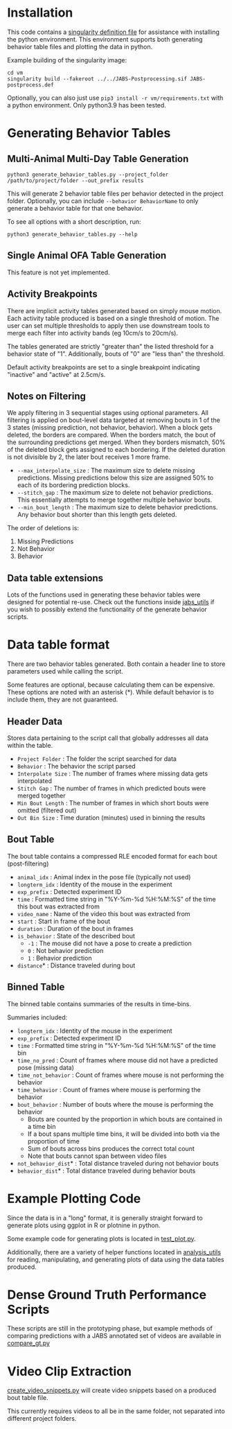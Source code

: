 # Installation

This code contains a [singularity definition file](vm/JABS-postprocess.def) for assistance with installing the python environment. This environment supports both generating behavior table files and plotting the data in python.

Example building of the singularity image:

```
cd vm
singularity build --fakeroot ../../JABS-Postprocessing.sif JABS-postprocess.def
```

Optionally, you can also just use `pip3 install -r vm/requirements.txt` with a python environment. Only python3.9 has been tested.

# Generating Behavior Tables

## Multi-Animal Multi-Day Table Generation

```
python3 generate_behavior_tables.py --project_folder /path/to/project/folder --out_prefix results
```

This will generate 2 behavior table files per behavior detected in the project folder. Optionally, you can include `--behavior BehaviorName` to only generate a behavior table for that one behavior.

To see all options with a short description, run:

```
python3 generate_behavior_tables.py --help
```

## Single Animal OFA Table Generation

This feature is not yet implemented.

## Activity Breakpoints

There are implicit activity tables generated based on simply mouse motion. Each activity table produced is based on a single threshold of motion. The user can set multiple thresholds to apply then use downstream tools to merge each filter into activity bands (eg 10cm/s to 20cm/s).

The tables generated are strictly "greater than" the listed threshold for a behavior state of "1". Additionally, bouts of "0" are "less than" the threshold.

Default activity breakpoints are set to a single breakpoint indicating "inactive" and "active" at 2.5cm/s.

## Notes on Filtering

We apply filtering in 3 sequential stages using optional parameters.
All filtering is applied on bout-level data targeted at removing bouts in 1 of the 3 states (missing prediction, not behavior, behavior). When a block gets deleted, the borders are compared. When the borders match, the bout of the surrounding predictions get merged. When they borders mismatch, 50% of the deleted block gets assigned to each bordering. If the deleted duration is not divisible by 2, the later bout receives 1 more frame.

* `--max_interpolate_size` : The maximum size to delete missing predictions. Missing predictions below this size are assigned 50% to each of its bordering prediction blocks.
* `--stitch_gap` : The maximum size to delete not behavior predictions. This essentially attempts to merge together multiple behavior bouts.
* `--min_bout_length` : The maximum size to delete behavior predictions. Any behavior bout shorter than this length gets deleted.

The order of deletions is:

1. Missing Predictions
2. Not Behavior
3. Behavior

## Data table extensions

Lots of the functions used in generating these behavior tables were designed for potential re-use. Check out the functions inside [jabs_utils](jabs_utils/) if you wish to possibly extend the functionality of the generate behavior scripts.

# Data table format

There are two behavior tables generated. Both contain a header line to store parameters used while calling the script.

Some features are optional, because calculating them can be expensive. These options are noted with an asterisk (\*). While default behavior is to include them, they are not guaranteed.

## Header Data

Stores data pertaining to the script call that globally addresses all data within the table.

* `Project Folder` : The folder the script searched for data
* `Behavior` : The behavior the script parsed
* `Interpolate Size` : The number of frames where missing data gets interpolated
* `Stitch Gap` : The number of frames in which predicted bouts were merged together
* `Min Bout Length` : The number of frames in which short bouts were omitted (filtered out)
* `Out Bin Size` : Time duration (minutes) used in binning the results

## Bout Table

The bout table contains a compressed RLE encoded format for each bout (post-filtering)

* `animal_idx` : Animal index in the pose file (typically not used)
* `longterm_idx` : Identity of the mouse in the experiment
* `exp_prefix` : Detected experiment ID
* `time` : Formatted time string in "%Y-%m-%d %H:%M:%S" of the time this bout was extracted from
* `video_name` : Name of the video this bout was extracted from
* `start` : Start in frame of the bout
* `duration` : Duration of the bout in frames
* `is_behavior` : State of the described bout
    * `-1` : The mouse did not have a pose to create a prediction
    * `0` : Not behavior prediction
    * `1` : Behavior prediction
* `distance`\* : Distance traveled during bout

## Binned Table

The binned table contains summaries of the results in time-bins.

Summaries included:

* `longterm_idx` : Identity of the mouse in the experiment
* `exp_prefix` : Detected experiment ID
* `time` : Formatted time string in "%Y-%m-%d %H:%M:%S" of the time bin
* `time_no_pred` : Count of frames where mouse did not have a predicted pose (missing data)
* `time_not_behavior` : Count of frames where mouse is not performing the behavior
* `time_behavior` : Count of frames where mouse is performing the behavior
* `bout_behavior` : Number of bouts where the mouse is performing the behavior
    * Bouts are counted by the proportion in which bouts are contained in a time bin
    * If a bout spans multiple time bins, it will be divided into both via the proportion of time
    * Sum of bouts across bins produces the correct total count
    * Note that bouts cannot span between video files
* `not_behavior_dist`\* : Total distance traveled during not behavior bouts
* `behavior_dist`\* : Total distance traveled during behavior bouts

# Example Plotting Code

Since the data is in a "long" format, it is generally straight forward to generate plots using ggplot in R or plotnine in python.

Some example code for generating plots is located in [test_plot.py](test_plot.py).

Additionally, there are a variety of helper functions located in [analysis_utils](analysis_utils/) for reading, manipulating, and generating plots of data using the data tables produced.

# Dense Ground Truth Performance Scripts

These scripts are still in the prototyping phase, but example methods of comparing predictions with a JABS annotated set of videos are available in [compare_gt.py](compare_gt.py)

# Video Clip Extraction

[create_video_snippets.py](create_video_snippets.py) will create video snippets based on a produced bout table file.

This currently requires videos to all be in the same folder, not separated into different project folders.